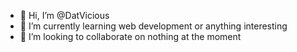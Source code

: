 - 👋 Hi, I’m @DatVicious
- 🌱 I’m currently learning web development or anything interesting
- 💞️ I’m looking to collaborate on nothing at the moment

<!---
DatVicious/DatVicious is a ✨ special ✨ repository because its `README.md` (this file) appears on your GitHub profile.
You can click the Preview link to take a look at your changes.
--->
